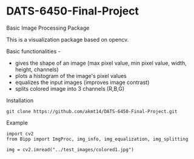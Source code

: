 # DATS-6450-Final-Project
Basic Image Processing Package

This is a visualization package based on opencv.

Basic functionalities -   

- gives the shape of an image (max pixel value, min pixel value, width, height, channels)
- plots a histogram of the image's pixel values
- equalizes the input images (improves image contrast)
- splits colored image into 3 channels (R,B,G)

Installation

```
git clone https://github.com/akmt14/DATS-6450-Final-Project.git
```

Example

```
import cv2
from Bipp import ImgProc, img_info, img_equalization, img_splitting

img = cv2.imread("../test_images/colored1.jpg")

```
